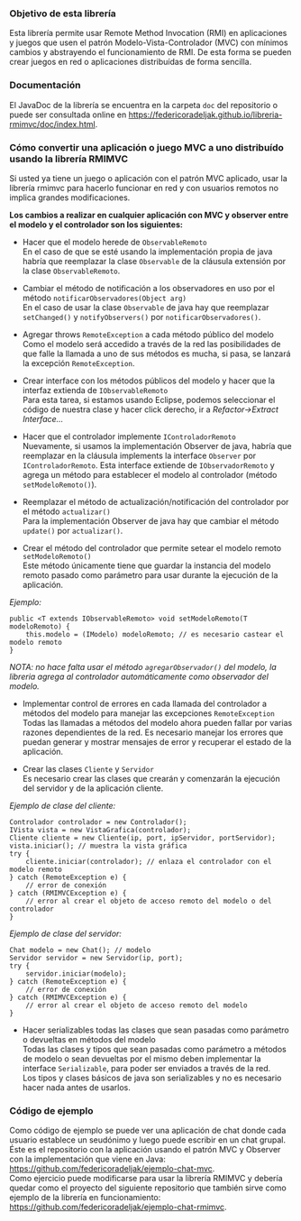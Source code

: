 ### Objetivo de esta librería
Esta librería permite usar Remote Method Invocation (RMI) en aplicaciones y juegos que usen el patrón Modelo-Vista-Controlador (MVC) con mínimos cambios y abstrayendo el funcionamiento de RMI. De esta forma se pueden crear juegos en red o aplicaciones distribuídas de forma sencilla.

### Documentación
El JavaDoc de la librería se encuentra en la carpeta `doc` del repositorio o puede ser consultada online en <https://federicoradeljak.github.io/libreria-rmimvc/doc/index.html>.

### Cómo convertir una aplicación o juego MVC a uno distribuído usando la librería RMIMVC
Si usted ya tiene un juego o aplicación con el patrón MVC aplicado, usar la librería rmimvc para hacerlo funcionar en red y con usuarios remotos no implica grandes modificaciones. 

**Los cambios a realizar en cualquier aplicación con MVC y observer entre el modelo y el controlador son los siguientes:**
- Hacer que el modelo herede de `ObservableRemoto`   
En el caso de que se esté usando la implementación propia de java habría que  reemplazar la clase `Observable` de la cláusula extensión por la clase `ObservableRemoto`.

- Cambiar el método de notificación a los observadores en uso por el método `notificarObservadores(Object arg)`  
En el caso de usar la clase `Observable` de java hay que reemplazar `setChanged()` y `notifyObservers()` por `notificarObservadores()`.

- Agregar throws `RemoteException` a cada método público del modelo   
Como el modelo será accedido a través de la red las posibilidades de que falle la llamada a uno de sus métodos es mucha, si pasa, se lanzará la excepción `RemoteException`.

- Crear interface con los métodos públicos del modelo y hacer que la interfaz extienda de `IObservableRemoto`    
Para esta tarea, si estamos usando Eclipse, podemos seleccionar el código de nuestra clase y hacer click derecho, ir a *Refactor->Extract Interface...*

- Hacer que el controlador implemente `IControladorRemoto`   
Nuevamente, si usamos la implementación Observer de java, habría que reemplazar en la cláusula implements la interface `Observer` por `IControladorRemoto`. Esta interface extiende de `IObservadorRemoto` y agrega un método para establecer el modelo al controlador (método `setModeloRemoto()`). 

- Reemplazar el método de actualización/notificación del controlador por el método `actualizar()`   
Para la implementación Observer de java hay que cambiar el método `update()` por `actualizar()`. 

- Crear el método del controlador que permite setear el modelo remoto `setModeloRemoto()`    
Este método únicamente tiene que guardar la instancia del modelo remoto pasado como parámetro para usar durante la ejecución de la aplicación.

*Ejemplo:*
```
public <T extends IObservableRemoto> void setModeloRemoto(T modeloRemoto) {
	this.modelo = (IModelo) modeloRemoto; // es necesario castear el modelo remoto 
}
```
*NOTA: no hace falta usar el método `agregarObservador()` del modelo, la libreria agrega al controlador automáticamente 	como observador del modelo.*

- Implementar control de errores en cada llamada del controlador a métodos del modelo para manejar las excepciones `RemoteException`    
Todas las llamadas a métodos del modelo ahora pueden fallar por varias razones dependientes de la red. Es necesario manejar los errores que puedan generar y mostrar mensajes de error y recuperar el estado de la aplicación. 

- Crear las clases `Cliente` y `Servidor`    
Es necesario crear las clases que crearán y comenzarán la ejecución del servidor y de la aplicación cliente.   

*Ejemplo de clase del cliente:*
```
Controlador controlador = new Controlador();
IVista vista = new VistaGrafica(controlador);
Cliente cliente = new Cliente(ip, port, ipServidor, portServidor);
vista.iniciar(); // muestra la vista gráfica
try {
	cliente.iniciar(controlador); // enlaza el controlador con el modelo remoto 
} catch (RemoteException e) {
	// error de conexión
} catch (RMIMVCException e) {
	// error al crear el objeto de acceso remoto del modelo o del controlador 
}
```

*Ejemplo de clase del servidor:*
```
Chat modelo = new Chat(); // modelo
Servidor servidor = new Servidor(ip, port);
try {
	servidor.iniciar(modelo);
} catch (RemoteException e) {
	// error de conexión
} catch (RMIMVCException e) {
	// error al crear el objeto de acceso remoto del modelo 
}
```

- Hacer serializables todas las clases que sean pasadas como parámetro o devueltas en métodos del modelo    
Todas las clases y tipos que sean pasadas como parámetro a métodos de modelo o sean devueltas por el mismo deben implementar la interface `Serializable`, para poder ser enviados a través de la red.   
Los tipos y clases básicos de java son serializables y no es necesario hacer nada antes de usarlos.

### Código de ejemplo
Como código de ejemplo se puede ver una aplicación de chat donde cada usuario establece un seudónimo y luego puede escribir en un chat grupal.   
Éste es el repositorio con la aplicación usando el patrón MVC y Observer con la implementación que viene en Java: <https://github.com/federicoradeljak/ejemplo-chat-mvc>.   
Como ejercicio puede modificarse para usar la librería RMIMVC y debería quedar como el proyecto del siguiente repositorio que también sirve como ejemplo de la librería en funcionamiento: <https://github.com/federicoradeljak/ejemplo-chat-rmimvc>.
